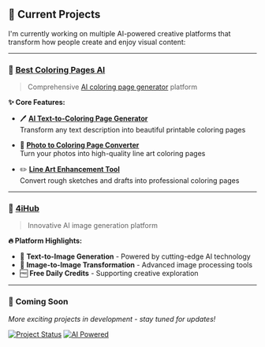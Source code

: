 ## 🚀 Current Projects

I'm currently working on multiple AI-powered creative platforms that transform how people create and enjoy visual content:

---

### 🎨 **[Best Coloring Pages AI](https://www.bestcoloringpages.ai)**
> Comprehensive [AI coloring page generator](https://www.bestcoloringpages.ai) platform

**✨ Core Features:**
- 🖊️ **[AI Text-to-Coloring Page Generator](https://www.bestcoloringpages.ai/text-to-coloring-page)**  
Transform any text description into beautiful printable coloring pages

- 📸 **[Photo to Coloring Page Converter](https://www.bestcoloringpages.ai/photo-to-coloring-page)**  
Turn your photos into high-quality line art coloring pages

- ✏️ **[Line Art Enhancement Tool](https://www.bestcoloringpages.ai/line-art-to-color-pages)**  
Convert rough sketches and drafts into professional coloring pages

---

### 🤖 **[4iHub](https://www.4ihub.com)**
> Innovative AI image generation platform

**🔥 Platform Highlights:**
- 🎯 **Text-to-Image Generation** - Powered by cutting-edge AI technology
- 🔄 **Image-to-Image Transformation** - Advanced image processing tools
- 🆓 **Free Daily Credits** - Supporting creative exploration

---

### 🔮 **Coming Soon**
*More exciting projects in development - stay tuned for updates!*

[![Project Status](https://img.shields.io/badge/Status-Active%20Development-brightgreen?style=for-the-badge)](https://github.com/alexyuetmout)
[![AI Powered](https://img.shields.io/badge/Tech-AI%20Powered-blue?style=for-the-badge&logo=artificial-intelligence)](https://www.4ihub.com)
